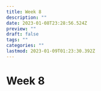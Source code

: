 ```yaml
---
title: Week 8
description: ""
date: 2023-01-08T23:28:56.524Z
preview: ""
draft: false
tags: ""
categories: ""
lastmod: 2023-01-09T01:23:30.392Z
---
```

# Week 8